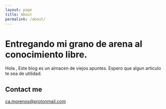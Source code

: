 ```yaml
---
layout: page
title: About
permalink: /about/
---
```

# Entregando mi grano de arena al conocimiento libre.

Hola , Este blog es un almacen de viejos apuntes. 
Espero que algun articulo te sea de utilidad.

## Contact me

[ca.morenos@protonmail.com](mailto:email@domain.com)

